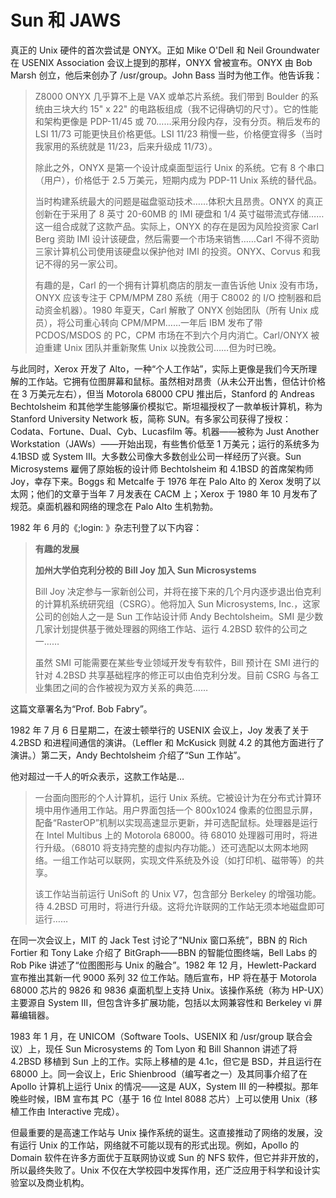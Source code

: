 # Sun 和 JAWS


真正的 Unix 硬件的首次尝试是 ONYX。正如 Mike O'Dell 和 Neil Groundwater 在 USENIX Association 会议上提到的那样，ONYX 曾被宣布。ONYX 由 Bob Marsh 创立，他后来创办了 /usr/group。John Bass 当时为他工作。他告诉我：

>Z8000 ONYX 几乎算不上是 VAX 或单芯片系统。我们带到 Boulder 的系统由三块大约 15" x 22" 的电路板组成（我不记得确切的尺寸）。它的性能和架构更像是 PDP-11/45 或 70……采用分段内存，没有分页。稍后发布的 LSI 11/73 可能更快且价格更低。LSI 11/23 稍慢一些，价格便宜得多（当时我家用的系统就是 11/23，后来升级成 11/73）。
>
>除此之外，ONYX 是第一个设计成桌面型运行 Unix 的系统。它有 8 个串口（用户），价格低于 2.5 万美元，短期内成为 PDP-11 Unix 系统的替代品。
>
>当时构建系统最大的问题是磁盘驱动技术……体积大且昂贵。ONYX 的真正创新在于采用了 8 英寸 20-60MB 的 IMI 硬盘和 1/4 英寸磁带流式存储……这一组合成就了这款产品。实际上，ONYX 的存在是因为风险投资家 Carl Berg 资助 IMI 设计该硬盘，然后需要一个市场来销售……Carl 不得不资助三家计算机公司使用该硬盘以保护他对 IMI 的投资。ONYX、Corvus 和我记不得的另一家公司。
>
>有趣的是，Carl 的一个拥有计算机商店的朋友一直告诉他 Unix 没有市场，ONYX 应该专注于 CPM/MPM Z80 系统（用于 C8002 的 I/O 控制器和启动资金机器）。1980 年夏天，Carl 解散了 ONYX 创始团队（所有 Unix 成员），将公司重心转向 CPM/MPM……一年后 IBM 发布了带 PCDOS/MSDOS 的 PC，CPM 市场在不到六个月内消亡。Carl/ONYX 被迫重建 Unix 团队并重新聚焦 Unix 以挽救公司……但为时已晚。

与此同时，Xerox 开发了 Alto，一种“个人工作站”，实际上更像是我们今天所理解的工作站。它拥有位图屏幕和鼠标。虽然相对昂贵（从未公开出售，但估计价格在 3 万美元左右），但当 Motorola 68000 CPU 推出后，Stanford 的 Andreas Bechtolsheim 和其他学生能够廉价模拟它。斯坦福授权了一款单板计算机，称为 Stanford University Network 板，简称 SUN。有多家公司获得了授权：Codata、Fortune、Dual、Cyb、Lucasfilm 等。机器——被称为 Just Another Workstation（JAWs）——开始出现，有些售价低至 1 万美元；运行的系统多为 4.1BSD 或 System III。大多数公司像大多数创业公司一样经历了兴衰。Sun Microsystems 雇佣了原始板的设计师 Bechtolsheim 和 4.1BSD 的首席架构师 Joy，幸存下来。Boggs 和 Metcalfe 于 1976 年在 Palo Alto 的 Xerox 发明了以太网；他们的文章于当年 7 月发表在 CACM 上；Xerox 于 1980 年 10 月发布了规范。桌面机器和网络的理念在 Palo Alto 生机勃勃。

1982 年 6 月的《;login: 》杂志刊登了以下内容：

>**有趣的发展**
>
>**加州大学伯克利分校的 Bill Joy 加入 Sun Microsystems**
>
>Bill Joy 决定参与一家新创公司，并将在接下来的几个月内逐步退出伯克利的计算机系统研究组（CSRG）。他将加入 Sun Microsystems, Inc.，这家公司的创始人之一是 Sun 工作站设计师 Andy Bechtolsheim。SMI 是少数几家计划提供基于微处理器的网络工作站、运行 4.2BSD 软件的公司之一……
>
>虽然 SMI 可能需要在某些专业领域开发专有软件，Bill 预计在 SMI 进行的针对 4.2BSD 共享基础程序的修正可以由伯克利分发。目前 CSRG 与各工业集团之间的合作被视为双方关系的典范……

这篇文章署名为“Prof. Bob Fabry”。

1982 年 7 月 6 日星期二，在波士顿举行的 USENIX 会议上，Joy 发表了关于 4.2BSD 和进程间通信的演讲。（Leffler 和 McKusick 则就 4.2 的其他方面进行了演讲。）第二天，Andy Bechtolsheim 介绍了“Sun 工作站”。

他对超过一千人的听众表示，这款工作站是…

>一台面向图形的个人计算机，运行 Unix 系统。它被设计为在分布式计算环境中用作通用工作站。用户界面包括一个 800x1024 像素的位图显示屏，配备“RasterOP”机制以实现高速显示更新，并可选配鼠标。处理器是运行在 Intel Multibus 上的 Motorola 68000。待 68010 处理器可用时，将进行升级。（68010 将支持完整的虚拟内存功能。）还可选配以太网本地网络。一组工作站可以联网，实现文件系统及外设（如打印机、磁带等）的共享。
>
>该工作站当前运行 UniSoft 的 Unix V7，包含部分 Berkeley 的增强功能。待 4.2BSD 可用时，将进行升级。这将允许联网的工作站无须本地磁盘即可运行……


在同一次会议上，MIT 的 Jack Test 讨论了“NUnix 窗口系统”，BBN 的 Rich Fortier 和 Tony Lake 介绍了 BitGraph——BBN 的智能位图终端，Bell Labs 的 Rob Pike 讲述了“位图图形与 Unix 的融合”。1982 年 12 月，Hewlett-Packard 宣布推出其新一代 9000 系列 32 位工作站。随后宣布，HP 将在基于 Motorola 68000 芯片的 9826 和 9836 桌面机型上支持 Unix。该操作系统（称为 HP-UX）主要源自 System III，但包含许多扩展功能，包括以太网兼容性和 Berkeley vi 屏幕编辑器。

1983 年 1 月，在 UNICOM（Software Tools、USENIX 和 /usr/group 联合会议）上，现任 Sun Microsystems 的 Tom Lyon 和 Bill Shannon 讲述了将 4.2BSD 移植到 Sun 上的工作。实际上移植的是 4.1c，但它是 BSD，并且运行在 68000 上。同一会议上，Eric Shienbrood（编写者之一）及其同事介绍了在 Apollo 计算机上运行 Unix 的情况——这是 AUX，System III 的一种模拟。那年晚些时候，IBM 宣布其 PC（基于 16 位 Intel 8088 芯片）上可以使用 Unix（移植工作由 Interactive 完成）。

但最重要的是高速工作站与 Unix 操作系统的诞生。这直接推动了网络的发展，没有运行 Unix 的工作站，网络就不可能以现有的形式出现。例如，Apollo 的 Domain 软件在许多方面优于互联网协议或 Sun 的 NFS 软件，但它并非开放的，所以最终失败了。Unix 不仅在大学校园中发挥作用，还广泛应用于科学和设计实验室以及商业机构。
